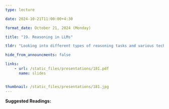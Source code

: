 ```yaml
---
type: lecture

date: 2024-10-21T11:00:00+4:30

format_date: October 21, 2024 (Monday)

title: "19. Reasoning in LLMs"

tldr: "Looking into different types of reasoning tasks and various techniques (like, Chain-of-Thought prompting, backward chaining, etc.) facilitating LLMs to solve these tasks. Overview of various reasoning benchmarks and discussion on whether LLMs can truly reason and plan, highlighting both current capabilities and limitations."

hide_from_announcments: false

links: 
    - url: /static_files/presentations/181.pdf
      name: slides


thumbnail: /static_files/presentations/181.jpg
---
```

<!-- Other additional contents using markdown -->
**Suggested Readings:**
